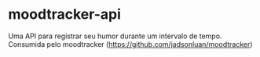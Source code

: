 # moodtracker-api
Uma API para registrar seu humor durante um intervalo de tempo. Consumida pelo moodtracker (https://github.com/jadsonluan/moodtracker)
